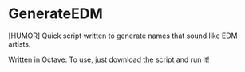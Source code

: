 # GenerateEDM
[HUMOR] Quick script written to generate names that sound like EDM artists.

Written in Octave: To use, just download the script and run it!
